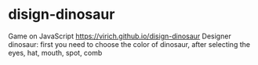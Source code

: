 # disign-dinosaur
Game on JavaScript  https://virich.github.io/disign-dinosaur
Designer dinosaur: first you need to choose the color of dinosaur, after selecting the eyes, hat, mouth, spot, comb


